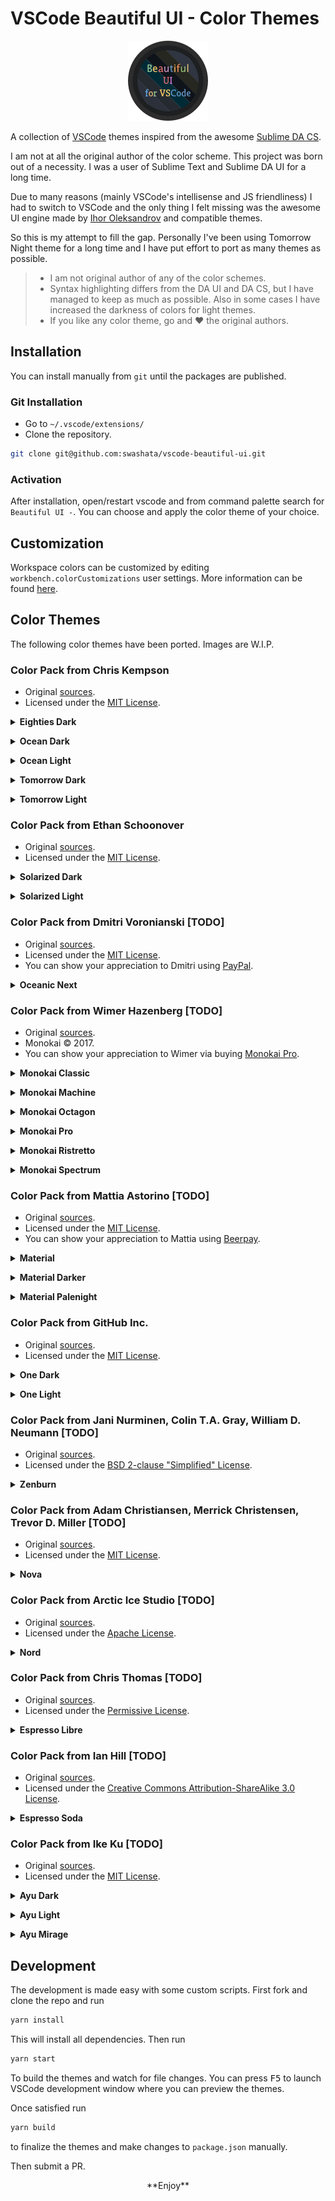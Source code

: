 # VSCode Beautiful UI - Color Themes

<p align="center">
	<img src="docs/assets/bui-logo-small.png" />
</p>

A collection of [VSCode](https://code.visualstudio.com/) themes inspired from
the awesome [Sublime DA CS](https://github.com/ihodev/sublime-da-cs).

I am not at all the original author of the color scheme. This project was born
out of a necessity. I was a user of Sublime Text and Sublime DA UI for a long time.

Due to many reasons (mainly VSCode's intellisense and JS friendliness) I had to
switch to VSCode and the only thing I felt missing was the awesome UI engine made
by [Ihor Oleksandrov](https://github.com/ihodev) and compatible themes.

So this is my attempt to fill the gap. Personally I've been using Tomorrow Night
theme for a long time and I have put effort to port as many themes as possible.

> * I am not original author of any of the color schemes.
> * Syntax highlighting differs from the DA UI and DA CS, but I have managed to keep as much as possible. Also in some cases I have increased the darkness of colors for light themes.
> * If you like any color theme, go and ❤️ the original authors.

## Installation

You can install manually from `git` until the packages are published.

### Git Installation

* Go to `~/.vscode/extensions/`
* Clone the repository.
```bash
git clone git@github.com:swashata/vscode-beautiful-ui.git
```

### Activation

After installation, open/restart vscode and from command palette search for
`Beautiful UI -`. You can choose and apply the color theme of your choice.

## Customization

Workspace colors can be customized by editing `workbench.colorCustomizations`
user settings. More information can be found [here](https://code.visualstudio.com/docs/getstarted/theme-color-reference).

## Color Themes

The following color themes have been ported. Images are W.I.P.

### Color Pack from Chris Kempson

* Original [sources](https://github.com/chriskempson/base16).
* Licensed under the [MIT License](https://github.com/chriskempson/base16/blob/master/LICENSE.md).


<p>
    <details>
        <summary><strong>Eighties Dark</strong></summary><p></p>
        <p><img src="https://raw.githubusercontent.com/ihodev/sublime-da-cs/master/assets/showcase/eighties-dark.png" alt="Eighties Dark" title="Eighties Dark"></p>
    </details>
</p>


<p>
    <details>
        <summary><strong>Ocean Dark</strong></summary><p></p>
        <p><img src="https://raw.githubusercontent.com/ihodev/sublime-da-cs/master/assets/showcase/ocean-dark.png" alt="Ocean Dark" title="Ocean Dark"></p>
    </details>
</p>

<p>
    <details>
        <summary><strong>Ocean Light</strong></summary><p></p>
        <p><img src="https://raw.githubusercontent.com/ihodev/sublime-da-cs/master/assets/showcase/ocean-light.png" alt="Ocean Light" title="Ocean Light"></p>
    </details>
</p>


<p>
    <details>
        <summary><strong>Tomorrow Dark</strong></summary><p></p>
        <p><img src="https://raw.githubusercontent.com/ihodev/sublime-da-cs/master/assets/showcase/tomorrow-dark.png" alt="Tomorrow Dark" title="Tomorrow Dark"></p>
    </details>
</p>


<p>
    <details>
        <summary><strong>Tomorrow Light</strong></summary><p></p>
        <p><img src="https://raw.githubusercontent.com/ihodev/sublime-da-cs/master/assets/showcase/tomorrow-light.png" alt="Tomorrow Light" title="Tomorrow Light"></p>
    </details>
</p>


### Color Pack from Ethan Schoonover

* Original [sources](http://ethanschoonover.com/solarized).
* Licensed under the [MIT License](https://github.com/altercation/solarized/blob/master/LICENSE).


<p>
    <details>
        <summary><strong>Solarized Dark</strong></summary><p></p>
        <p><img src="https://raw.githubusercontent.com/ihodev/sublime-da-cs/master/assets/showcase/solarized-dark.png" alt="Solarized Dark" title="Solarized Dark"></p>
    </details>
</p>


<p>
    <details>
        <summary><strong>Solarized Light</strong></summary><p></p>
        <p><img src="https://raw.githubusercontent.com/ihodev/sublime-da-cs/master/assets/showcase/solarized-light.png" alt="Solarized Light" title="Solarized Light"></p>
    </details>
</p>


### Color Pack from Dmitri Voronianski [TODO]

* Original [sources](https://labs.voronianski.com/oceanic-next-color-scheme/).
* Licensed under the [MIT License](https://github.com/voronianski/oceanic-next-color-scheme/blob/master/README.md).
* You can show your appreciation to Dmitri using [PayPal](https://www.paypal.me/voronianski).


<p>
    <details>
        <summary><strong>Oceanic Next</strong></summary><p></p>
        <p><img src="https://raw.githubusercontent.com/ihodev/sublime-da-cs/master/assets/showcase/oceanic-next.png" alt="Oceanic Next" title="Oceanic Next"></p>
    </details>
</p>

### Color Pack from Wimer Hazenberg [TODO]

* Original [sources](https://www.monokai.pro/sublime-text/).
* Monokai &copy; 2017.
* You can show your appreciation to Wimer via buying [Monokai Pro](https://www.monokai.pro/sublime-text/).


<p>
    <details>
        <summary><strong>Monokai Classic</strong></summary><p></p>
        <p><img src="https://raw.githubusercontent.com/ihodev/sublime-da-cs/master/assets/showcase/monokai-classic.png" alt="Monokai Classic" title="Monokai Classic"></p>
    </details>
</p>


<p>
    <details>
        <summary><strong>Monokai Machine</strong></summary><p></p>
        <p><img src="https://raw.githubusercontent.com/ihodev/sublime-da-cs/master/assets/showcase/monokai-machine.png" alt="Monokai Machine" title="Monokai Machine"></p>
    </details>
</p>


<p>
    <details>
        <summary><strong>Monokai Octagon</strong></summary><p></p>
        <p><img src="https://raw.githubusercontent.com/ihodev/sublime-da-cs/master/assets/showcase/monokai-octagon.png" alt="Monokai Octagon" title="Monokai Octagon"></p>
    </details>
</p>


<p>
    <details>
        <summary><strong>Monokai Pro</strong></summary><p></p>
        <p><img src="https://raw.githubusercontent.com/ihodev/sublime-da-cs/master/assets/showcase/monokai-pro.png" alt="Monokai Pro" title="Monokai Pro"></p>
    </details>
</p>


<p>
    <details>
        <summary><strong>Monokai Ristretto</strong></summary><p></p>
        <p><img src="https://raw.githubusercontent.com/ihodev/sublime-da-cs/master/assets/showcase/monokai-ristretto.png" alt="Monokai Ristretto" title="Monokai Ristretto"></p>
    </details>
</p>


<p>
    <details>
        <summary><strong>Monokai Spectrum</strong></summary><p></p>
        <p><img src="https://raw.githubusercontent.com/ihodev/sublime-da-cs/master/assets/showcase/monokai-spectrum.png" alt="Monokai Spectrum" title="Monokai Spectrum"></p>
    </details>
</p>


### Color Pack from Mattia Astorino [TODO]

* Original [sources](https://github.com/equinusocio/material-theme).
* Licensed under the [MIT License](https://github.com/equinusocio/material-theme/blob/master/LICENSE.md).
* You can show your appreciation to Mattia using [Beerpay](https://beerpay.io/equinusocio/material-theme).


<p>
    <details>
        <summary><strong>Material</strong></summary><p></p>
        <p><img src="https://raw.githubusercontent.com/ihodev/sublime-da-cs/master/assets/showcase/material.png" alt="Material" title="Material"></p>
    </details>
</p>


<p>
    <details>
        <summary><strong>Material Darker</strong></summary><p></p>
        <p><img src="https://raw.githubusercontent.com/ihodev/sublime-da-cs/master/assets/showcase/material-darker.png" alt="Material Darker" title="Material Darker"></p>
    </details>
</p>


<p>
    <details>
        <summary><strong>Material Palenight</strong></summary><p></p>
        <p><img src="https://raw.githubusercontent.com/ihodev/sublime-da-cs/master/assets/showcase/material-palenight.png" alt="Material Palenight" title="Material Palenight"></p>
    </details>
</p>

### Color Pack from GitHub Inc.

* Original [sources](https://github.com/atom/one-dark-syntax).
* Licensed under the [MIT License](https://github.com/atom/one-dark-syntax/blob/master/LICENSE.md).


<p>
    <details>
        <summary><strong>One Dark</strong></summary><p></p>
        <p><img src="https://raw.githubusercontent.com/ihodev/sublime-da-cs/master/assets/showcase/one-dark.png" alt="One Dark" title="One Dark"></p>
    </details>
</p>


<p>
    <details>
        <summary><strong>One Light</strong></summary><p></p>
        <p><img src="https://raw.githubusercontent.com/ihodev/sublime-da-cs/master/assets/showcase/one-light.png" alt="One Light" title="One Light"></p>
    </details>
</p>


### Color Pack from Jani Nurminen, Colin T.A. Gray, William D. Neumann [TODO]

* Original [sources](https://github.com/colinta/zenburn).
* Licensed under the [BSD 2-clause "Simplified" License](https://github.com/colinta/zenburn/blob/master/LICENSE).


<p>
    <details>
        <summary><strong>Zenburn</strong></summary><p></p>
        <p><img src="https://raw.githubusercontent.com/ihodev/sublime-da-cs/master/assets/showcase/zenburn.png" alt="Zenburn" title="Zenburn"></p>
    </details>
</p>


### Color Pack from Adam Christiansen, Merrick Christensen, Trevor D. Miller [TODO]

* Original [sources](https://trevordmiller.com/projects/nova).
* Licensed under the [MIT License](https://github.com/trevordmiller/nova-colors/blob/master/LICENSE).


<p>
    <details>
        <summary><strong>Nova</strong></summary><p></p>
        <p><img src="https://raw.githubusercontent.com/ihodev/sublime-da-cs/master/assets/showcase/nova.png" alt="Nova" title="Nova"></p>
    </details>
</p>


### Color Pack from Arctic Ice Studio [TODO]

* Original [sources](https://github.com/arcticicestudio/nord).
* Licensed under the [Apache License](https://github.com/arcticicestudio/nord/blob/develop/LICENSE.md).


<p>
    <details>
        <summary><strong>Nord</strong></summary><p></p>
        <p><img src="https://raw.githubusercontent.com/ihodev/sublime-da-cs/master/assets/showcase/nord.png" alt="Nord" title="Nord"></p>
    </details>
</p>


### Color Pack from Chris Thomas [TODO]

* Original [sources](https://github.com/textmate/themes.tmbundle/blob/master/Themes/Espresso%20Libre.tmTheme).
* Licensed under the [Permissive License](https://github.com/textmate/themes.tmbundle/blob/master/README.mdown).


<p>
    <details>
        <summary><strong>Espresso Libre</strong></summary><p></p>
        <p><img src="https://raw.githubusercontent.com/ihodev/sublime-da-cs/master/assets/showcase/espresso-libre.png" alt="Espresso Libre" title="Espresso Libre"></p>
    </details>
</p>


### Color Pack from Ian Hill [TODO]

* Original [sources](https://github.com/buymeasoda/soda-theme).
* Licensed under the [Creative Commons Attribution-ShareAlike 3.0 License](https://creativecommons.org/licenses/by-sa/3.0/).


<p>
    <details>
        <summary><strong>Espresso Soda</strong></summary><p></p>
        <p><img src="https://raw.githubusercontent.com/ihodev/sublime-da-cs/master/assets/showcase/espresso-soda.png" alt="Espresso Soda" title="Espresso Soda"></p>
    </details>
</p>


### Color Pack from Ike Ku [TODO]

* Original [sources](https://github.com/dempfi/ayu).
* Licensed under the [MIT License](https://github.com/dempfi/ayu/blob/master/LICENSE).


<p>
    <details>
        <summary><strong>Ayu Dark</strong></summary><p></p>
        <p><img src="https://raw.githubusercontent.com/ihodev/sublime-da-cs/master/assets/showcase/ayu-dark.png" alt="Ayu Dark" title="Ayu Dark"></p>
    </details>
</p>


<p>
    <details>
        <summary><strong>Ayu Light</strong></summary><p></p>
        <p><img src="https://raw.githubusercontent.com/ihodev/sublime-da-cs/master/assets/showcase/ayu-light.png" alt="Ayu Light" title="Ayu Light"></p>
    </details>
</p>


<p>
    <details>
        <summary><strong>Ayu Mirage</strong></summary><p></p>
        <p><img src="https://raw.githubusercontent.com/ihodev/sublime-da-cs/master/assets/showcase/ayu-mirage.png" alt="Ayu Mirage" title="Ayu Mirage"></p>
    </details>
</p>

## Development

The development is made easy with some custom scripts. First fork and clone the
repo and run

```bash
yarn install
```

This will install all dependencies. Then run

```bash
yarn start
```

To build the themes and watch for file changes. You can press <kbd>F5</kbd> to
launch VSCode development window where you can preview the themes.

Once satisfied run

```bash
yarn build
```

to finalize the themes and make changes to `package.json` manually.

Then submit a PR.

<p align="center">
**Enjoy**
</p>
